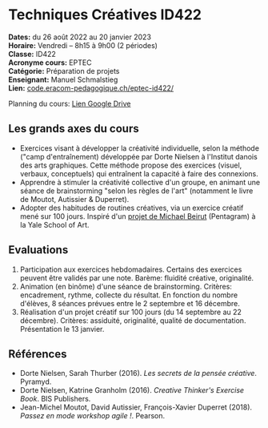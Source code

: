 # Techniques Créatives ID422

**Dates:** du 26 août 2022 au 20 janvier 2023  
**Horaire:** Vendredi – 8h15 à 9h00 (2 périodes)  
**Classe:** ID422  
**Acronyme cours:** EPTEC  
**Catégorie:** Préparation de projets  
**Enseignant:** Manuel Schmalstieg  
**Lien:** [code.eracom-pedagogique.ch/eptec-id422/](https://code.eracom-pedagogique.ch/eptec-id422/)

Planning du cours: [Lien Google Drive](https://docs.google.com/spreadsheets/d/1mg5jHjgy4jUX91HR-OXavUNMV0SPCRml7QySmD5yuYY/edit?usp=sharing)

## Les grands axes du cours

- Exercices visant à développer la créativité individuelle, selon la méthode ("camp d'entraînement) développée par Dorte Nielsen à l'Institut danois des arts graphiques. Cette méthode propose des exercices (visuel, verbaux, conceptuels) qui entraînent la capacité à faire des connexions.
- Apprendre à stimuler la créativité collective d'un groupe, en animant une séance de brainstorming "selon les règles de l'art" (notamment le livre de Moutot, Autissier & Duperret).
- Adopter des habitudes de routines créatives, via un exercice créatif mené sur 100 jours. Inspiré d'un [projet de Michael Beirut](https://designbriefs.ch/100-day-project/) (Pentagram) à la Yale School of Art.

## Evaluations

1. Participation aux exercices hebdomadaires. Certains des exercices peuvent être validés par une note. Barème: fluidité créative, originalité.
2. Animation (en binôme) d'une séance de brainstorming. Critères: encadrement, rythme, collecte du résultat. En fonction du nombre d'élèves, 8 séances prévues entre le 2 septembre et 16 décembre.
3. Réalisation d'un projet créatif sur 100 jours (du 14 septembre au 22 décembre). Critères: assiduité, originalité, qualité de documentation. Présentation le 13 janvier.

## Références

- Dorte Nielsen, Sarah Thurber (2016). *Les secrets de la pensée créative*. Pyramyd.
- Dorte Nielsen, Katrine Granholm (2016). *Creative Thinker's Exercise Book*. BIS Publishers.
- Jean-Michel Moutot, David Autissier, François-Xavier Duperret (2018). *Passez en mode workshop agile !*. Pearson.